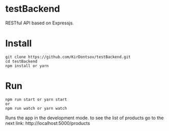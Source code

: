 # testBackend
RESTful API based on Expressjs.

# Install
```
git clone https://github.com/KirDontsov/testBackend.git
cd testBackend
npm install or yarn
```

# Run
```
npm run start or yarn start
or 
npm run watch or yarn watch

```

Runs the app in the development mode.
to see the list of products go to the next link: http://localhost:5000/products


